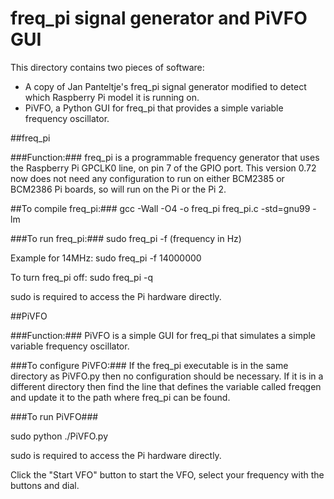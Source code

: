 # freq_pi signal generator and PiVFO GUI
This directory contains two pieces of software:
* A copy of Jan Panteltje's freq_pi signal generator modified to detect which Raspberry Pi model it is running on.
* PiVFO, a Python GUI for freq_pi that provides a simple variable frequency oscillator.

##freq_pi

###Function:###
freq_pi is a programmable frequency generator that uses the Raspberry Pi GPCLK0 line, on pin 7 of the GPIO port.
This version 0.72 now does not need any configuration to run on either BCM2385 or BCM2386 Pi boards, so will run on the Pi or the Pi 2.

##To compile freq_pi:###
gcc -Wall -O4 -o freq_pi freq_pi.c -std=gnu99 -lm

###To run freq_pi:###
sudo freq_pi -f (frequency in Hz)

Example for 14MHz: sudo freq_pi -f 14000000

To turn freq_pi off: sudo freq_pi -q

sudo is required to access the Pi hardware directly.

##PiVFO

###Function:###
PiVFO is a simple GUI for freq_pi that simulates a simple variable frequency oscillator.

###To configure PiVFO:###
If the freq_pi executable is in the same directory as PiVFO.py then no configuration should be necessary.
If it is in a different directory then find the line that defines the variable called freqgen and update it to the path where freq_pi can be found.

###To run PiVFO###

sudo python ./PiVFO.py

sudo is required to access the Pi hardware directly.

Click the "Start VFO" button to start the VFO, select your frequency with the buttons and dial.
